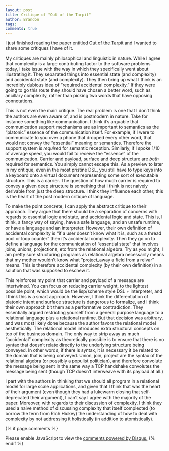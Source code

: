 ```yaml
---
layout: post
title: Critique of "Out of the Tarpit"
author: Brandon
tags:
comments: true
---
```


I just finished reading the paper entitled [Out of the Tarpit](http://shaffner.us/cs/papers/tarpit.pdf) and I wanted to share some critiques I have of it.

My critiques are mainly philosophical and linguistic in nature.  While I agree that complexity is a large contributing factor to the software problems today, I take issue with the way in which they specifically went about illustrating it.  They separated things into essential state (and complexity) and accidental state (and complexity).  They then bring up what I think is an incredibly dubious idea of “required accidental complexity.”  If they were going to go this route they should have chosen a better word, such as ancillary complexity, rather than picking two words that have opposing connotations.

This is not even the main critique.  The real problem is one that I don’t think the authors are even aware of, and is postmodern in nature.  Take for instance something like communication.  I think it’s arguable that communication support mechanisms are as important to semantics as the “platonic” essence of the communication itself.  For example, if I were to communicate to you over a phone that dropped every other word, that would not convey the “essential” meaning or semantics.  Therefore the support system is *required* for semantic reception.  Similarly, if I spoke 1/10 of average speed, you would fail to receive the “essence” of the communication.  Carrier and payload, surface and deep structure are *both* required for semantics.  You simply cannot escape this.  As a preview to later in my critique, even in the most pristine DSL, you still have to type keys into a keyboard onto a virtual document representing some sort of executable structure.  This is a carrier.  The question of how much carrier is required to convey a given deep structure is something that I think is not naively derivable from just the deep structure.  I think they influence each other, this is the heart of the post modern critique of language.

To make the point concrete, I can apply the abstract critique to their approach.  They argue that there should be a separation of concerns with regards to essential logic and state, and accidental logic and state.  This is, I think, a fancy way of saying, have a safe language, and an unsafe runtime, or have a language and an interpreter.  However, their own definition of accidental complexity is “if a user doesn’t know what it is, such as a thread pool or loop counter” then it’s accidental complexity.  Then they go on to define a language for the communication of “essential state” that involves joins, unions, projections, etc from the relational algebra.  Try as you might, I am pretty sure structuring programs as relational algebra necessarily means that my mother wouldn’t know what “project_away a field from a relvar” means.  This is therefore accidental complexity (by their own definition) in a solution that was supposed to eschew it.

This reinforces my point that carrier and payload of a message are intertwined.  You can focus on reducing carrier weight, to the lightest possible point, which would be the lisp/scheme style DSL + interpreter, and I think this is a smart approach.  However, I think the differentiation of platonic intent and surface structure is dangerous to formalize, and I think their own approach bit them as a performative contradiction.  They essentially argued restricting yourself from a general purpose language to a relational language plus a relational runtime.  But that decision was arbitrary, and was most likely done because the author favors the relational model aesthetically.  The relational model introduces extra structural concepts on top of the business domain.  The only way to strip away as much “accidental” complexity as theoretically possible is to ensure that there is no syntax that doesn’t relate directly to the underlying structure being conveyed.  In other words, if there is syntax, it is necessary it be related to the domain that is being conveyed.  Union, join, project are the syntax of the relational algebra (or possibly a populist politician), and therefore convolute the message being sent in the same way a TCP handshake convolutes the message being sent (though TCP doesn’t interweave with its payload at all.)

I part with the authors in thinking that we should all program in a relational model for large scale applications, and given that I think that was the heart of their argument (even though they had a lukewarm closing that self-deprecated their argument), I can’t say I agree with the majority of the paper.  Moreover, with regards to their discussion of complexity, I think they used a naive method of discussing complexity that itself complected (to borrow the term from Rich Hickey) the understanding of how to deal with complexity by not addressing it holistically (in addition to atomistically).

{% if page.comments %}
<div id="disqus_thread"></div>
<script>
    /**
     *  RECOMMENDED CONFIGURATION VARIABLES: EDIT AND UNCOMMENT THE SECTION BELOW TO INSERT DYNAMIC VALUES FROM YOUR PLATFORM OR CMS.
     *  LEARN WHY DEFINING THESE VARIABLES IS IMPORTANT: https://disqus.com/admin/universalcode/#configuration-variables
     */
    var PAGE_URL = "http://www.brandonkeown.com/2016/11/tarpit-critique.html";
    var PAGE_IDENTIFIER = "tarpit-critique";

    var disqus_config = function () {
        this.page.url = PAGE_URL;  // Replace PAGE_URL with your page's canonical URL variable
        this.page.identifier = PAGE_IDENTIFIER; // Replace PAGE_IDENTIFIER with your page's unique identifier variable
    };

    (function() {  // DON'T EDIT BELOW THIS LINE
        var d = document, s = d.createElement('script');

        s.src = '//theqabalist.disqus.com/embed.js';

        s.setAttribute('data-timestamp', +new Date());
        (d.head || d.body).appendChild(s);
    })();
</script>
<noscript>Please enable JavaScript to view the <a href="https://disqus.com/?ref_noscript" rel="nofollow">comments powered by Disqus.</a></noscript>
{% endif %}
